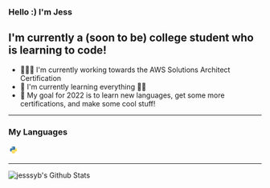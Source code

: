 ### Hello :) I'm Jess

## I'm currently a (soon to be) college student who is learning to code!
- 👩🏻‍💻 I'm currently working towards the AWS Solutions Architect Certification
- 🌱 I'm currently learning everything 😵‍💫
- 🎊 My goal for 2022 is to learn new languages, get some more certifications, and make some cool stuff!

---
### My Languages
<code><img height="20" src="https://raw.githubusercontent.com/github/explore/80688e429a7d4ef2fca1e82350fe8e3517d3494d/topics/python/python.png"></code>

---

<img align ="left" alt = "jesssyb's Github Stats" src = "https://github-readme-stats.vercel.app/api?username=jesssyb&show_icons=true&hide_border=true&theme=dracula" >
